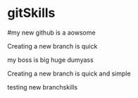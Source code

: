 # gitSkills

#my new github is  a aowsome

Creating a new branch is quick

my boss is  big huge dumyass


Creating a new branch is quick and simple


testing new branchskills